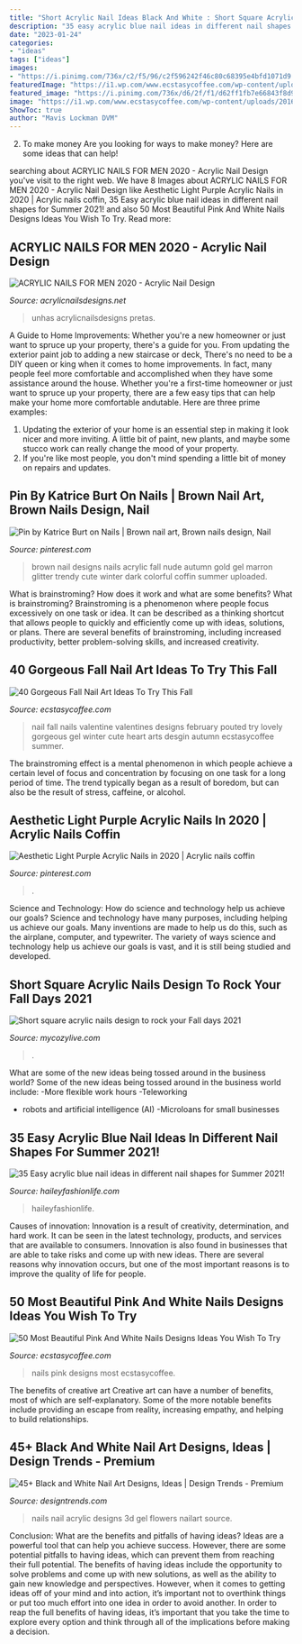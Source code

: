 ```yaml
---
title: "Short Acrylic Nail Ideas Black And White : Short Square Acrylic Nails Design To Rock Your Fall Days 2021"
description: "35 easy acrylic blue nail ideas in different nail shapes for summer 2021!"
date: "2023-01-24"
categories:
- "ideas"
tags: ["ideas"]
images:
- "https://i.pinimg.com/736x/c2/f5/96/c2f596242f46c80c68395e4bfd1071d9.jpg"
featuredImage: "https://i1.wp.com/www.ecstasycoffee.com/wp-content/uploads/2016/10/Pink-and-White-Nails-Designs-22.jpg?resize=600%2C800"
featured_image: "https://i.pinimg.com/736x/d6/2f/f1/d62ff1fb7e66843f8d9ffe32c4f51d77.jpg"
image: "https://i1.wp.com/www.ecstasycoffee.com/wp-content/uploads/2016/10/Pink-and-White-Nails-Designs-22.jpg?resize=600%2C800"
ShowToc: true
author: "Mavis Lockman DVM"
---
```



2. To make money
Are you looking for ways to make money? Here are some ideas that can help!

	

		
searching about ACRYLIC NAILS FOR MEN 2020 - Acrylic Nail Design you've visit to the right web. We have 8 Images about ACRYLIC NAILS FOR MEN 2020 - Acrylic Nail Design like Aesthetic Light Purple Acrylic Nails in 2020 | Acrylic nails coffin, 35 Easy acrylic blue nail ideas in different nail shapes for Summer 2021! and also 50 Most Beautiful Pink And White Nails Designs Ideas You Wish To Try. Read more:
		
    
## ACRYLIC NAILS FOR MEN 2020 - Acrylic Nail Design

<img loading=lazy src="https://www.acrylicnailsdesigns.net/wp-content/uploads/2020/10/Black-and-White-Acrylic-Nails.jpg" onerror="this.onerror=null;this.src='https://tse4.mm.bing.net/th?id=OIP.b_MMyEExxMjPDxZoMookMwHaJ4&amp;pid=15.1';" alt="ACRYLIC NAILS FOR MEN 2020 - Acrylic Nail Design">

_Source: acrylicnailsdesigns.net_

>unhas acrylicnailsdesigns pretas. 

	

A Guide to Home Improvements: Whether you're a new homeowner or just want to spruce up your property, there's a guide for you. From updating the exterior paint job to adding a new staircase or deck,
There's no need to be a DIY queen or king when it comes to home improvements. In fact, many people feel more comfortable and accomplished when they have some assistance around the house. Whether you're a first-time homeowner or just want to spruce up your property, there are a few easy tips that can help make your home more comfortable andutable. Here are three prime examples: 
1) Updating the exterior of your home is an essential step in making it look nicer and more inviting. A little bit of paint, new plants, and maybe some stucco work can really change the mood of your property. 
2) If you're like most people, you don't mind spending a little bit of money on repairs and updates.

    
## Pin By Katrice Burt On Nails | Brown Nail Art, Brown Nails Design, Nail

<img loading=lazy src="https://i.pinimg.com/736x/d6/2f/f1/d62ff1fb7e66843f8d9ffe32c4f51d77.jpg" onerror="this.onerror=null;this.src='https://tse3.mm.bing.net/th?id=OIP.B2DMK945PeCHcDies6vRJgHaHa&amp;pid=15.1';" alt="Pin by Katrice Burt on Nails | Brown nail art, Brown nails design, Nail">

_Source: pinterest.com_

>brown nail designs nails acrylic fall nude autumn gold gel marron glitter trendy cute winter dark colorful coffin summer uploaded. 

	

What is brainstroming? How does it work and what are some benefits?
What is brainstroming? Brainstroming is a phenomenon where people focus excessively on one task or idea. It can be described as a thinking shortcut that allows people to quickly and efficiently come up with ideas, solutions, or plans. There are several benefits of brainstroming, including increased productivity, better problem-solving skills, and increased creativity.

    
## 40 Gorgeous Fall Nail Art Ideas To Try This Fall

<img loading=lazy src="https://i0.wp.com/www.ecstasycoffee.com/wp-content/uploads/2016/09/Fall-Nail-Art-Idea.jpg" onerror="this.onerror=null;this.src='https://tse4.mm.bing.net/th?id=OIP.1A-vdxllfIjJuCMLymknwgHaNJ&amp;pid=15.1';" alt="40 Gorgeous Fall Nail Art Ideas To Try This Fall">

_Source: ecstasycoffee.com_

>nail fall nails valentine valentines designs february pouted try lovely gorgeous gel winter cute heart arts desgin autumn ecstasycoffee summer. 

	

The brainstroming effect is a mental phenomenon in which people achieve a certain level of focus and concentration by focusing on one task for a long period of time. The trend typically began as a result of boredom, but can also be the result of stress, caffeine, or alcohol.

    
## Aesthetic Light Purple Acrylic Nails In 2020 | Acrylic Nails Coffin

<img loading=lazy src="https://i.pinimg.com/736x/c2/f5/96/c2f596242f46c80c68395e4bfd1071d9.jpg" onerror="this.onerror=null;this.src='https://tse3.mm.bing.net/th?id=OIP.6vW2OF0KqKJglnHBIVZT4AHaMT&amp;pid=15.1';" alt="Aesthetic Light Purple Acrylic Nails in 2020 | Acrylic nails coffin">

_Source: pinterest.com_

>. 

	

Science and Technology: How do science and technology help us achieve our goals?
Science and technology have many purposes, including helping us achieve our goals. Many inventions are made to help us do this, such as the airplane, computer, and typewriter. The variety of ways science and technology help us achieve our goals is vast, and it is still being studied and developed.

    
## Short Square Acrylic Nails Design To Rock Your Fall Days 2021

<img loading=lazy src="https://mycozylive.com/wp-content/uploads/2021/08/39-2.jpg" onerror="this.onerror=null;this.src='https://tse2.mm.bing.net/th?id=OIP.Y91hrRAVHAiGJQM4k1L1FQHaNK&amp;pid=15.1';" alt="Short square acrylic nails design to rock your Fall days 2021">

_Source: mycozylive.com_

>. 

	

What are some of the new ideas being tossed around in the business world?
Some of the new ideas being tossed around in the business world include: 
-More flexible work hours 
-Teleworking 
- robots and artificial intelligence (AI) 
-Microloans for small businesses

    
## 35 Easy Acrylic Blue Nail Ideas In Different Nail Shapes For Summer 2021!

<img loading=lazy src="https://haileyfashionlife.com/wp-content/uploads/2021/04/30-5.jpg" onerror="this.onerror=null;this.src='https://tse2.mm.bing.net/th?id=OIP.EMkv2rtt9k7mZlGxwDpxzQHaLH&amp;pid=15.1';" alt="35 Easy acrylic blue nail ideas in different nail shapes for Summer 2021!">

_Source: haileyfashionlife.com_

>haileyfashionlife. 

	

Causes of innovation:
Innovation is a result of creativity, determination, and hard work. It can be seen in the latest technology, products, and services that are available to consumers. Innovation is also found in businesses that are able to take risks and come up with new ideas. There are several reasons why innovation occurs, but one of the most important reasons is to improve the quality of life for people.

    
## 50 Most Beautiful Pink And White Nails Designs Ideas You Wish To Try

<img loading=lazy src="https://i1.wp.com/www.ecstasycoffee.com/wp-content/uploads/2016/10/Pink-and-White-Nails-Designs-22.jpg?resize=600%2C800" onerror="this.onerror=null;this.src='https://tse2.mm.bing.net/th?id=OIP.l3X-HtAKuvbVXx39_Q9iRQHaJ4&amp;pid=15.1';" alt="50 Most Beautiful Pink And White Nails Designs Ideas You Wish To Try">

_Source: ecstasycoffee.com_

>nails pink designs most ecstasycoffee. 

	

The benefits of creative art
Creative art can have a number of benefits, most of which are self-explanatory. Some of the more notable benefits include providing an escape from reality, increasing empathy, and helping to build relationships.

    
## 45+ Black And White Nail Art Designs, Ideas | Design Trends - Premium

<img loading=lazy src="https://images.designtrends.com/wp-content/uploads/2015/10/05095947/Black-and-White-Acrylic-Nails11.jpg" onerror="this.onerror=null;this.src='https://tse2.mm.bing.net/th?id=OIP.Jb6NU4AVCydamXTdVdRDbQHaEK&amp;pid=15.1';" alt="45+ Black and White Nail Art Designs, Ideas | Design Trends - Premium">

_Source: designtrends.com_

>nails nail acrylic designs 3d gel flowers nailart source. 

	

Conclusion: What are the benefits and pitfalls of having ideas?
Ideas are a powerful tool that can help you achieve success. However, there are some potential pitfalls to having ideas, which can prevent them from reaching their full potential. The benefits of having ideas include the opportunity to solve problems and come up with new solutions, as well as the ability to gain new knowledge and perspectives. However, when it comes to getting ideas off of your mind and into action, it’s important not to overthink things or put too much effort into one idea in order to avoid another. In order to reap the full benefits of having ideas, it’s important that you take the time to explore every option and think through all of the implications before making a decision.


